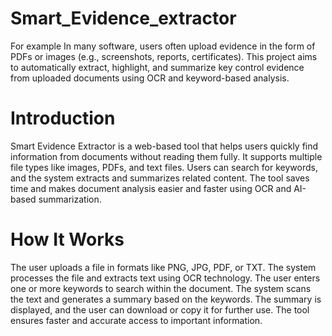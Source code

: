 # Smart_Evidence_extractor
For example In many software, users often upload evidence in the form of PDFs or images (e.g., screenshots, reports, certificates). This project aims to automatically extract, highlight, and summarize key control evidence from uploaded documents using OCR and keyword-based analysis.

# Introduction

Smart Evidence Extractor is a web-based tool that helps users quickly find information from documents without reading them fully. It supports multiple file types like images, PDFs, and text files. Users can search for keywords, and the system extracts and summarizes related content. The tool saves time and makes document analysis easier and faster using OCR and AI-based summarization.

# How It Works

The user uploads a file in formats like PNG, JPG, PDF, or TXT.
The system processes the file and extracts text using OCR technology.
The user enters one or more keywords to search within the document.
The system scans the text and generates a summary based on the keywords.
The summary is displayed, and the user can download or copy it for further use.
The tool ensures faster and accurate access to important information.



